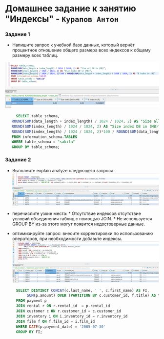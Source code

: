 # Домашнее задание к занятию "Индексы" - `Курапов Антон`

### Задание 1
*  Напишите запрос к учебной базе данных, который вернёт процентное отношение общего размера всех индексов к общему размеру всех таблиц.

![alt text](https://github.com/AntonKurapov66/hw_db_index/blob/main/img/1.PNG)

 ```sql
	  SELECT table_schema, 
    ROUND(SUM(data_length + index_length) / 1024 / 1024, 2) AS "Size all DB in (MB)",
    ROUND(SUM(index_length) / 1024 / 1024, 2) AS "Size index DB in (MB)",
    ROUND(SUM(index_length) / 1024 / 1024, 2)*100 / ROUND(SUM(data_length + index_length) / 1024 / 1024, 2) AS "% index in (%)"
    FROM information_schema.TABLES
    WHERE table_schema = "sakila" 
    GROUP BY table_schema;
```
### Задание 2
*  Выполните explain analyze следующего запроса:
![alt text](https://github.com/AntonKurapov66/hw_db_index/blob/main/img/2.PNG)
  *  перечислите узкие места:
    *    Отсутствие индексов отсутствие условий объединения таблиц с помощью JOIN. 
    *    Не используется GROUP BY из-за этого могут появится недостоверные данные.


  *  оптимизируйте запрос: внесите корректировки по использованию операторов, при необходимости добавьте индексы.
![alt text](https://github.com/AntonKurapov66/hw_db_index/blob/main/img/3.PNG)

 ```sql
      SELECT DISTINCT CONCAT(c.last_name, ' ', c.first_name) AS FI, 
           SUM(p.amount) OVER (PARTITION BY c.customer_id, f.title) AS total_amount
      FROM payment p
      JOIN rental r ON r.rental_id  = p.rental_id
      JOIN customer c ON r.customer_id = c.customer_id
      JOIN inventory i ON i.inventory_id = r.inventory_id
      JOIN film f ON f.film_id = i.film_id
      WHERE DATE(p.payment_date) = '2005-07-30'
      GROUP BY FI;
```
